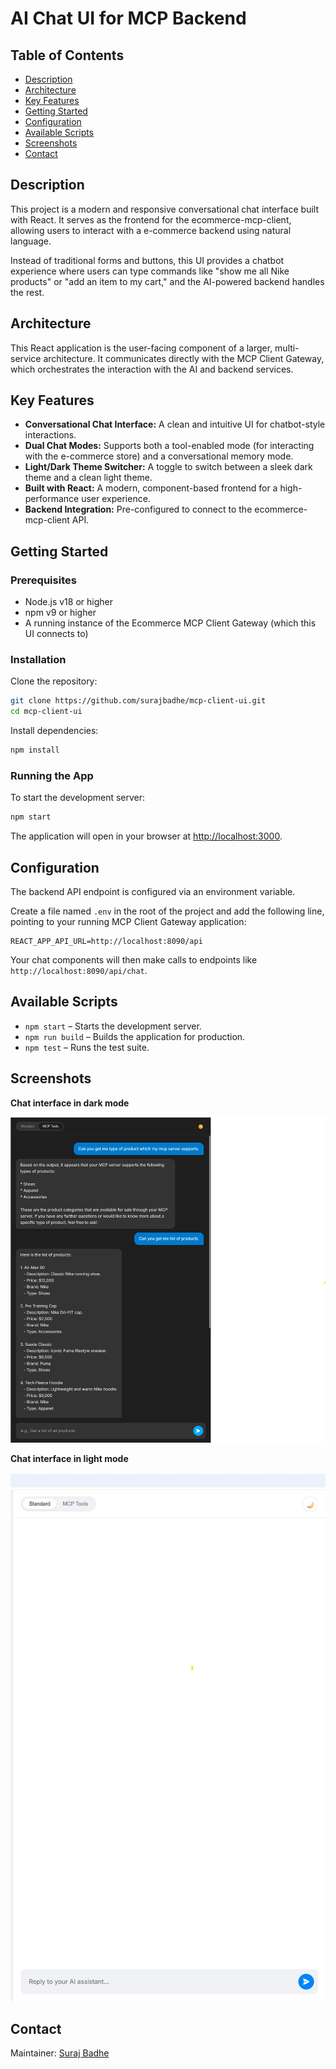 
# AI Chat UI for MCP Backend

## Table of Contents

- [Description](#description)
- [Architecture](#architecture)
- [Key Features](#key-features)
- [Getting Started](#getting-started)
- [Configuration](#configuration)
- [Available Scripts](#available-scripts)
- [Screenshots](#screenshots)
- [Contact](#contact)

## Description

This project is a modern and responsive conversational chat interface built with React. It serves as the frontend for the ecommerce-mcp-client, allowing users to interact with a e-commerce backend using natural language.

Instead of traditional forms and buttons, this UI provides a chatbot experience where users can type commands like "show me all Nike products" or "add an item to my cart," and the AI-powered backend handles the rest.

## Architecture

This React application is the user-facing component of a larger, multi-service architecture. It communicates directly with the MCP Client Gateway, which orchestrates the interaction with the AI and backend services.

## Key Features

- **Conversational Chat Interface:** A clean and intuitive UI for chatbot-style interactions.
- **Dual Chat Modes:** Supports both a tool-enabled mode (for interacting with the e-commerce store) and a conversational memory mode.
- **Light/Dark Theme Switcher:** A toggle to switch between a sleek dark theme and a clean light theme.
- **Built with React:** A modern, component-based frontend for a high-performance user experience.
- **Backend Integration:** Pre-configured to connect to the ecommerce-mcp-client API.

## Getting Started

### Prerequisites

- Node.js v18 or higher
- npm v9 or higher
- A running instance of the Ecommerce MCP Client Gateway (which this UI connects to)

### Installation

Clone the repository:

```bash
git clone https://github.com/surajbadhe/mcp-client-ui.git
cd mcp-client-ui
```

Install dependencies:

```bash
npm install
```

### Running the App

To start the development server:

```bash
npm start
```

The application will open in your browser at [http://localhost:3000](http://localhost:3000).

## Configuration

The backend API endpoint is configured via an environment variable.

Create a file named `.env` in the root of the project and add the following line, pointing to your running MCP Client Gateway application:

```env
REACT_APP_API_URL=http://localhost:8090/api
```

Your chat components will then make calls to endpoints like `http://localhost:8090/api/chat`.

## Available Scripts

- `npm start` – Starts the development server.
- `npm run build` – Builds the application for production.
- `npm test` – Runs the test suite.

## Screenshots

**Chat interface in dark mode**

![Dark Mode](public/chat-dark.jpg)

**Chat interface in light mode**

![Light Mode](public/chat-light.jpg)

## Contact

Maintainer: [Suraj Badhe](https://github.com/surajbadhe)
